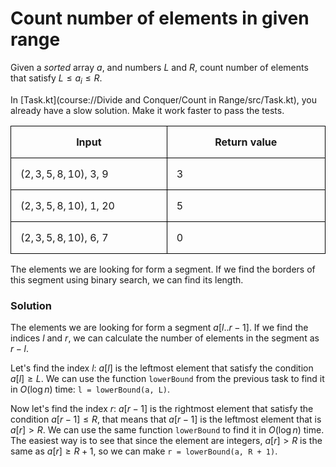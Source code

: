 <style>
.samples th, .samples td {
    border: 1px solid black;
    border-collapse: collapse;
    padding: 15px;
    width: 300px;
    /*max-width: 100%;*/
    /*text-align: center;*/
    /*alignment: center;*/
}

.sample th, .sample td {
    border: 1px solid black;
    padding: 15px;
    width: 300px;
    /*max-width: 100%;*/
    /*text-align: center;*/
    /*alignment: center;*/
}

.sample td {
    border-top: none;
    border-bottom: none;
}

.sample table {
    border-collapse: collapse;
    border: 1px solid black;
}

.logo {
    display: flex;
    justify-content: center;
}

.logo img {
    width: 200px;
    align: center;
}

.code span {
    line-height: 22px;
}
</style>

# Count number of elements in given range

Given a *sorted* array $a$, and numbers $L$ and $R$,
count number of elements that satisfy $L \le a_i \le R$.

In [Task.kt](course://Divide and Conquer/Count in Range/src/Task.kt),
you already have a slow solution.
Make it work faster to pass the tests.

<div class="samples">

| Input                     | Return value |
|---------------------------|--------------|
| $(2, 3, 5, 8, 10)$, 3, 9  | 3            |
| $(2, 3, 5, 8, 10)$, 1, 20 | 5            |
| $(2, 3, 5, 8, 10)$, 6, 7  | 0            |

</div>

<div class="hint">
The elements we are looking for form a segment. If we find the
borders of this segment using binary search, we can find its length.
</div>

<div class="hint">

### Solution

The elements we are looking for form a segment $a[l..r-1]$. If we find the
indices $l$ and $r$, we can calculate the number of elements in the segment
as $r-l$.

Let's find the index $l$: $a[l]$ is the leftmost element that satisfy the
condition $a[l] \ge L$. We can use the function `lowerBound` from the
previous task to find it in $O(\log n)$ time: `l = lowerBound(a, L)`.

Now let's find the index $r$: $a[r-1]$ is the rightmost element that satisfy the
condition $a[r-1] \le R$, that means that $a[r-1]$ is the leftmost element
that is $a[r] > R$. We can use the same function `lowerBound` to find it
in $O(\log n)$ time. The easiest way is to see that since the element are integers,
$a[r] > R$ is the same as $a[r] \ge R+1$, so we can make `r = lowerBound(a, R + 1)`.






</div>